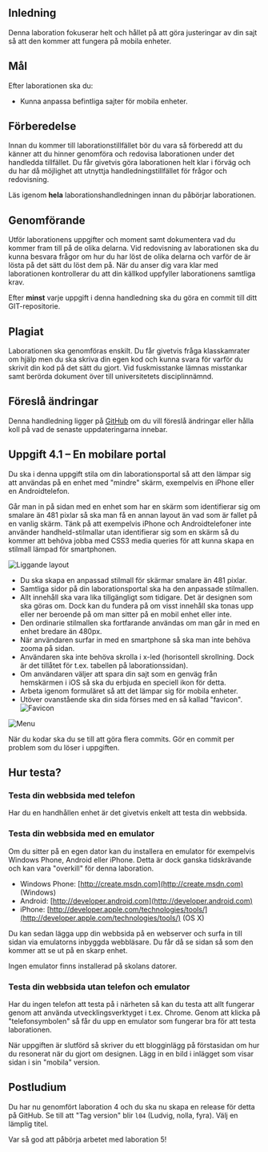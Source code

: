  
## Inledning
Denna laboration fokuserar helt och hållet på att göra justeringar av din sajt så att den kommer att fungera på mobila enheter. 

## Mål
Efter laborationen ska du:
- Kunna anpassa befintliga sajter för mobila enheter.

## Förberedelse
Innan du kommer till laborationstillfället bör du vara så förberedd att du känner att du hinner genomföra och redovisa laborationen under det handledda tillfället. Du får givetvis göra laborationen helt klar i förväg och du har då möjlighet att utnyttja handledningstillfället för frågor och redovisning. 

Läs igenom **hela** laborationshandledningen innan du påbörjar laborationen.

## Genomförande
Utför laborationens uppgifter och moment samt dokumentera vad du kommer fram till på de olika delarna. Vid redovisning av laborationen ska du kunna besvara frågor om hur du har löst de olika delarna och varför de är lösta på det sätt du löst dem på.
När du anser dig vara klar med laborationen kontrollerar du att din källkod uppfyller laborationens samtliga krav.

Efter **minst** varje uppgift i denna handledning ska du göra en commit till ditt GIT-repositorie. 

## Plagiat
Laborationen ska genomföras enskilt. Du får givetvis fråga klasskamrater om hjälp men du ska skriva din egen kod och kunna svara för varför du skrivit din kod på det sätt du gjort. Vid fuskmisstanke lämnas misstankar samt berörda dokument över till universitetets disciplinnämnd.


## Föreslå ändringar
Denna handledning ligger på [GitHub](https://github.com/1ik415/Kursmaterial/blob/master/Laborationer/Laboration%204.md) om du vill föreslå ändringar eller hålla koll på vad de senaste uppdateringarna innebar.

## Uppgift 4.1 – En mobilare portal
Du ska i denna uppgift stila om din laborationsportal så att den lämpar sig att användas på en enhet med "mindre" skärm, exempelvis en iPhone eller en Androidtelefon. 

Går man in på sidan med en enhet som har en skärm som identifierar sig om smalare än 481 pixlar så ska man få en annan layout än vad som är fallet på en vanlig skärm. Tänk på att exempelvis iPhone och Androidtelefoner inte använder handheld-stilmallar utan identifierar sig som en skärm så du kommer att behöva jobba med CSS3 media queries för att kunna skapa en stilmall lämpad för smartphonen. 

![Liggande layout][mobile-landscape]

- Du ska skapa en anpassad stilmall för skärmar smalare än 481 pixlar.
- Samtliga sidor på din laborationsportal ska ha den anpassade stilmallen.
- Allt innehåll ska vara lika tillgängligt som tidigare. Det är designen som ska göras om. Dock kan du fundera på om visst innehåll ska tonas upp eller ner beroende på om man sitter på en mobil enhet eller inte.
- Den ordinarie stilmallen ska fortfarande användas om man går in med en enhet bredare än 480px.
- När användaren surfar in med en smartphone så ska man inte behöva zooma på sidan.
- Användaren ska inte behöva skrolla i x-led (horisontell skrollning. Dock är det tillåtet för t.ex. tabellen på laborationssidan).
- Om användaren väljer att spara din sajt som en genväg från hemskärmen i iOS så ska du erbjuda en speciell ikon för detta.
- Arbeta igenom formuläret så att det lämpar sig för mobila 	enheter. 
- Utöver ovanstående ska din sida förses med en så kallad "favicon". ![Favicon][favicon]

![Menu][mobile-menu]

När du kodar ska du se till att göra flera commits. Gör en commit per problem som du löser i uppgiften.

## Hur testa?

### Testa din webbsida med telefon
Har du en handhållen enhet är det givetvis enkelt att testa din webbsida.

### Testa din webbsida med en emulator
Om du sitter på en egen dator kan du installera en emulator för exempelvis Windows Phone, Android eller iPhone. Detta är dock ganska tidskrävande och kan vara "overkill" för denna laboration.

* Windows Phone: [http://create.msdn.com](http://create.msdn.com) (Windows)
* Android: [http://developer.android.com](http://developer.android.com)
* iPhone: [http://developer.apple.com/technologies/tools/](http://developer.apple.com/technologies/tools/) (OS X)

Du kan sedan lägga upp din webbsida på en webserver och surfa in till sidan via emulatorns inbyggda webbläsare. Du får då se sidan så som den kommer att se ut på en skarp enhet.

Ingen emulator finns installerad på skolans datorer.


### Testa din webbsida utan telefon och emulator
Har du ingen telefon att testa på i närheten så kan du testa att allt fungerar genom att använda utvecklingsverktyget i t.ex. Chrome. Genom att klicka på "telefonsymbolen" så får du upp en emulator som fungerar bra för att testa laborationen.

När uppgiften är slutförd så skriver du ett blogginlägg på förstasidan om hur du resonerat när du gjort om designen. 
Lägg in en bild i inlägget som visar sidan i sin "mobila" version.

## Postludium
Du har nu genomfört laboration 4 och du ska nu skapa en release för detta på GitHub.
Se till att "Tag version" blir `l04` (Ludvig, nolla, fyra).
Välj en lämplig titel.

Var så god att påbörja arbetet med laboration 5!

[mobile-landscape]: https://github.com/1ik415/Kursmaterial/raw/master/Laborationer/pics/mobile-landscape.png

[mobile-menu]: https://github.com/1ik415/Kursmaterial/raw/master/Laborationer/pics/mobile-menu.png

[favicon]: https://github.com/1ik415/Kursmaterial/raw/master/Laborationer/pics/favicon.png


